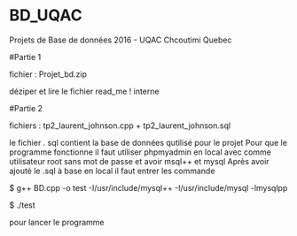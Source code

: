 # BD_UQAC
Projets de Base de données 2016 - UQAC Chcoutimi Quebec

#Partie 1

fichier : Projet_bd.zip

déziper et lire le fichier read_me ! interne


#Partie 2

fichiers : tp2_laurent_johnson.cpp + tp2_laurent_johnson.sql

le fichier . sql contient la base de données  qutilisé pour le projet
Pour que le programme fonctionne il faut utiliser phpmyadmin en local avec comme utilisateur
root sans mot de passe et avoir msql++ et mysql
Après avoir ajouté le .sql à base en local il faut entrer les commande

$ g++ BD.cpp -o test -I/usr/include/mysql++ -I/usr/include/mysql -lmysqlpp

$ ./test

pour lancer le programme
